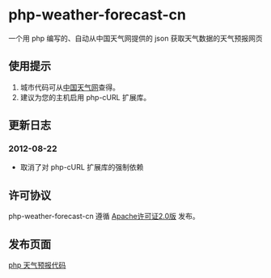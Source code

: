 php-weather-forecast-cn
=======================

一个用 php 编写的、自动从中国天气网提供的 json 获取天气数据的天气预报网页

使用提示
--------
1. 城市代码可从[中国天气网]查得。
2. 建议为您的主机启用 php-cURL 扩展库。

更新日志
--------
### 2012-08-22
- 取消了对 php-cURL 扩展库的强制依赖

许可协议
--------
php-weather-forecast-cn 遵循 [Apache许可证2.0版] 发布。

发布页面
--------
[php 天气预报代码]

[中国天气网]: http://www.weather.com.cn/
[Apache许可证2.0版]: http://www.apache.org/licenses/LICENSE-2.0
[php 天气预报代码]: http://lyonna.me/2012/01/php-weather-forecast/
